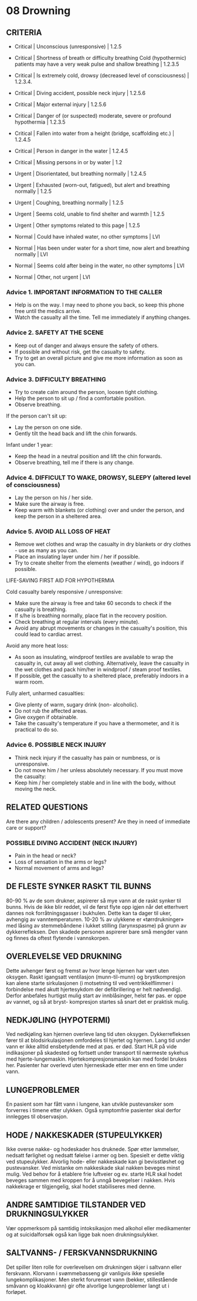 # 08 Drowning

## CRITERIA

- Critical | Unconscious (unresponsive)  | 1.2.5 
- Critical | Shortness of breath or difficulty breathing Cold (hypothermic) patients may have a very weak pulse and shallow breathing | 1.2.3.5
- Critical | Is extremely cold, drowsy (decreased level of consciousness) | 1.2.3.4.
- Critical | Diving accident, possible neck injury | 1.2.5.6
- Critical | Major external injury | 1.2.5.6
- Critical | Danger of (or suspected) moderate, severe or profound hypothermia | 1.2.3.5 
- Critical | Fallen into water from a height (bridge, scaffolding etc.) | 1.2.4.5 
- Critical | Person in danger in the water | 1.2.4.5 
- Critical | Missing persons in or by water | 1.2 

- Urgent | Disorientated, but breathing normally | 1.2.4.5 
- Urgent | Exhausted (worn-out, fatigued), but alert and breathing normally | 1.2.5 
- Urgent | Coughing, breathing normally | 1.2.5 
- Urgent | Seems cold, unable to find shelter and warmth | 1.2.5 
- Urgent | Other symptoms related to this page | 1.2.5 

- Normal | Could have inhaled water, no other symptoms | LVI 
- Normal | Has been under water for a short time, now alert and breathing normally | LVI 
- Normal | Seems cold after being in the water, no other symptoms | LVI 
- Normal | Other, not urgent | LVI 

### Advice 1. IMPORTANT INFORMATION TO THE CALLER
- Help is on the way. I may need to phone you back, so keep this phone free until the medics arrive.
- Watch the casualty all the time. Tell me immediately if anything changes.

### Advice 2. SAFETY AT THE SCENE
- Keep out of danger and always ensure the safety of others.
- If possible and without risk, get the casualty to safety.
- Try to get an overall picture and give me more information as soon as you can.

### Advice 3. DIFFICULTY BREATHING
- Try to create calm around the person, loosen tight clothing.
- Help the person to sit up / find a comfortable position.
- Observe breathing.

If the person can't sit up:
- Lay the person on one side.
- Gently tilt the head back and lift the chin forwards.

Infant under 1 year:
- Keep the head in a neutral position and lift the chin forwards.
- Observe breathing, tell me if there is any change.

### Advice 4. DIFFICULT TO WAKE, DROWSY, SLEEPY (altered level of consciousness)
- Lay the person on his / her side.
- Make sure the airway is free.
- Keep warm with blankets (or clothing) over and under the person, and keep the person in a sheltered area.

### Advice 5. AVOID ALL LOSS OF HEAT
- Remove wet clothes and wrap the casualty in dry blankets or dry clothes - use as many as you can.
- Place an insulating layer under him / her if possible.
- Try to create shelter from the elements (weather / wind), go indoors if possible.

LIFE-SAVING FIRST AID FOR HYPOTHERMIA

Cold casualty barely responsive / unresponsive:
- Make sure the airway is free and take 60 seconds to check if the casualty is breathing.
- If s/he is breathing normally, place flat in the recovery position.
- Check breathing at regular intervals (every minute).
- Avoid any abrupt movements or changes in the casualty's position, this could lead to cardiac arrest.

Avoid any more heat loss:
- As soon as insulating, windproof textiles are available to wrap the casualty in, cut away all wet clothing. Alternatively, leave the casualty in the wet clothes and pack him/her in windproof / steam proof textiles.
- If possible, get the casualty to a sheltered place, preferably indoors in a warm room.

Fully alert, unharmed casualties:
- Give plenty of warm, sugary drink (non- alcoholic).
- Do not rub the affected areas.
- Give oxygen if obtainable.
- Take the casualty's temperature if you have a thermometer, and it is practical to do so.

### Advice 6. POSSIBLE NECK INJURY
- Think neck injury if the casualty has pain or numbness, or is unresponsive.
- Do not move him / her unless absolutely necessary.
If you must move the casualty:
- Keep him / her completely stable and in line with the body, without moving the neck.

## RELATED QUESTIONS
Are there any children / adolescents present? Are they in need of immediate care or support?

### POSSIBLE DIVING ACCIDENT (NECK INJURY)
- Pain in the head or neck?
- Loss of sensation in the arms or legs?
- Normal movement of arms and legs?







## DE FLESTE SYNKER RASKT TIL BUNNS
80-90 % av de som drukner, aspirerer så mye vann at de raskt synker til bunns. Hvis de ikke blir reddet, vil de først flyte opp igjen når det etterhvert dannes nok forråtningsgasser i bukhulen. Dette kan ta dager til uker, avhengig av vanntemperaturen. 10-20 % av ulykkene er «tørrdrukninger» med låsing av stemmebåndene i lukket stilling (larynxspasme) på grunn av dykkerrefleksen. Den skadede personen aspirerer bare små mengder vann og finnes da oftest flytende i vannskorpen.

## OVERLEVELSE VED DRUKNING
Dette avhenger først og fremst av hvor lenge hjernen har vært uten oksygen. Raskt igangsatt ventilasjon (munn-til-munn) og brystkompresjon kan alene starte sirkulasjonen (i motsetning til ved ventrikkelflimmer i forbindelse med akutt hjertesykdom der defibrillering er helt nødvendig). Derfor anbefales hurtigst mulig start av innblåsinger, helst før pas. er oppe av vannet, og så at bryst- kompresjon startes så snart det er praktisk mulig.

## NEDKJØLING (HYPOTERMI)
Ved nedkjøling kan hjernen overleve lang tid uten oksygen. Dykkerrefleksen fører til at blodsirkulasjonen omfordeles til hjertet og hjernen. Lang tid under vann er ikke alltid ensbetydende med at pas. er død. Start HLR på vide indikasjoner på skadested og fortsett under transport til nærmeste sykehus med hjerte-lungemaskin. Hjertekompresjonsmaskin kan med fordel brukes her. Pasienter har overlevd uten hjerneskade etter mer enn en time under vann.

## LUNGEPROBLEMER
En pasient som har fått vann i lungene, kan utvikle pustevansker som forverres i timene etter ulykken. Også symptomfrie pasienter skal derfor innlegges til observasjon.

## HODE / NAKKESKADER (STUPEULYKKER)
Ikke overse nakke- og hodeskader hos druknede. Spør etter lammelser, nedsatt førlighet og nedsatt følelse i armer og ben. Spesielt er dette viktig ved stupeulykker. Alvorlig hode- eller nakkeskade kan gi bevisstløshet og pustevansker. Ved mistanke om nakkeskade skal nakken beveges minst mulig. Ved behov for å etablere frie luftveier og ev. starte HLR skal hodet beveges sammen med kroppen for å unngå bevegelser i nakken. Hvis nakkekrage er tilgjengelig, skal hodet stabiliseres med denne.

## ANDRE SAMTIDIGE TILSTANDER VED DRUKNINGSULYKKER
Vær oppmerksom på samtidig intoksikasjon med alkohol eller medikamenter og at suicidalforsøk også kan ligge bak noen drukningsulykker.

## SALTVANNS- / FERSKVANNSDRUKNING
Det spiller liten rolle for overlevelsen om drukningen skjer i saltvann eller ferskvann. Klorvann i svømmebasseng gir vanligvis ikke spesielle lungekomplikasjoner. Men sterkt forurenset vann (bekker, stillestående småvann og kloakkvann) gir ofte alvorlige lungeproblemer langt ut i forløpet.